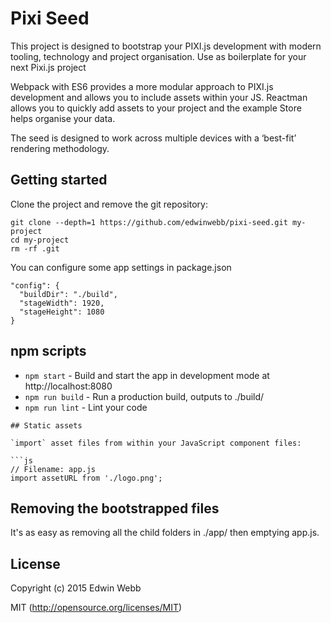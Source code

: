 # Pixi Seed

This project is designed to bootstrap your PIXI.js development with modern tooling, technology and project organisation. Use as boilerplate for your next Pixi.js project

Webpack with ES6 provides a more modular approach to PIXI.js development and allows you to include assets within your JS. Reactman allows you to quickly add assets to your project and the example Store helps organise your data.

The seed is designed to work across multiple devices with a ‘best-fit’ rendering methodology.

## Getting started

Clone the project and remove the git repository:

```
git clone --depth=1 https://github.com/edwinwebb/pixi-seed.git my-project
cd my-project
rm -rf .git
```

You can configure some app settings in package.json

```
"config": {
  "buildDir": "./build",
  "stageWidth": 1920,
  "stageHeight": 1080
}
```

## npm scripts

* `npm start` - Build and start the app in development mode at http://localhost:8080
* `npm run build` - Run a production build, outputs to ./build/
* `npm run lint` - Lint your code

```
## Static assets

`import` asset files from within your JavaScript component files:

```js
// Filename: app.js
import assetURL from './logo.png';
```

## Removing the bootstrapped files
It's as easy as removing all the child folders in ./app/ then emptying app.js.

## License

Copyright (c) 2015 Edwin Webb

MIT (http://opensource.org/licenses/MIT)
